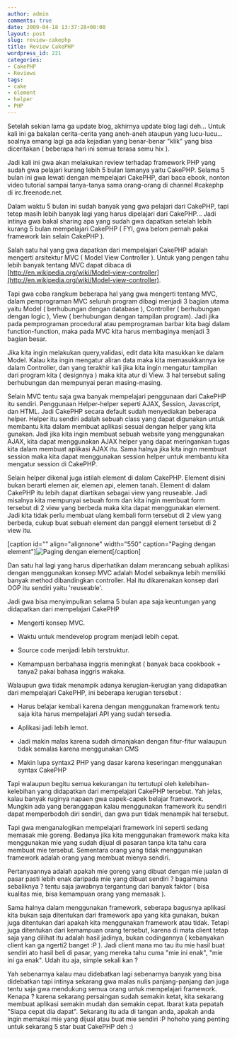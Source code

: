 ```yaml
---
author: admin
comments: true
date: 2009-04-18 13:37:28+00:00
layout: post
slug: review-cakephp
title: Review CakePHP
wordpress_id: 221
categories:
- CakePHP
- Reviews
tags:
- cake
- element
- helper
- PHP
---
```


Setelah sekian lama ga update blog, akhirnya update blog lagi deh... Untuk kali ini ga bakalan cerita-cerita yang aneh-aneh ataupun yang lucu-lucu... soalnya emang lagi ga ada kejadian yang benar-benar "klik" yang bisa diceritakan ( beberapa hari ini semua terasa semu hix ).

Jadi kali ini gwa akan melakukan review terhadap framework PHP yang sudah gwa pelajari kurang lebih 5 bulan lamanya yaitu CakePHP. Selama 5 bulan ini gwa lewati dengan mempelajari CakePHP, dari baca ebook, nonton video tutorial sampai tanya-tanya sama orang-orang di channel #cakephp di irc.freenode.net.

Dalam waktu 5 bulan ini sudah banyak yang gwa pelajari dari CakePHP, tapi tetep masih lebih banyak lagi yang harus dipelajari dari CakePHP... Jadi intinya gwa bakal sharing apa yang sudah gwa dapatkan setelah lebih kurang 5 bulan mempelajari CakePHP ( FYI, gwa belom pernah pakai framework lain selain CakePHP ).

Salah satu hal yang gwa dapatkan dari mempelajari CakePHP adalah mengerti arsitektur MVC ( Model View Controller ). Untuk yang pengen tahu lebih banyak tentang MVC dapat dibaca di [http://en.wikipedia.org/wiki/Model-view-controller](http://en.wikipedia.org/wiki/Model-view-controller).

Tapi gwa coba rangkum beberapa hal yang gwa mengerti tentang MVC, dalam pemprograman MVC seluruh program dibagi menjadi 3 bagian utama yaitu Model ( berhubungan dengan database ), Controller ( berhubungan dengan logic ), View ( berhubungan dengan tampilan program).  Jadi jika pada pemprograman procedural atau pemprograman barbar kita bagi dalam function-function, maka pada MVC kita harus membaginya menjadi 3 bagian besar.

Jika kita ingin melakukan query,validasi, edit data kita masukkan ke dalam Model. Kalau kita ingin mengatur aliran data maka kita memasukkannya ke dalam Controller, dan yang terakhir kali jika kita ingin mengatur tampilan dari program kita ( designnya ) maka kita atur di View. 3 hal tersebut saling berhubungan dan mempunyai peran masing-masing.

Selain MVC tentu saja gwa banyak mempelajari penggunaan dari CakePHP itu sendiri. Penggunaan Helper-helper seperti AJAX, Session, Javascript, dan HTML. Jadi CakePHP secara default sudah menyediakan beberapa helper. Helper itu sendiri adalah sebuah class yang dapat digunakan untuk membantu kita dalam membuat aplikasi sesuai dengan helper yang kita gunakan. Jadi jika kita ingin membuat sebuah website yang menggunakan AJAX, kita dapat menggunakan AJAX helper yang dapat meringankan tugas kita dalam membuat aplikasi AJAX itu. Sama halnya jika kita ingin membuat session maka kita dapat menggunakan session helper untuk membantu kita mengatur session di CakePHP.

Selain helper dikenal juga istilah element di dalam CakePHP. Element disini bukan berarti elemen air, elemen api, elemen tanah. Element di dalam CakePHP itu lebih dapat diartikan sebagai view yang reuseable. Jadi misalnya kita mempunyai sebuah form dan kita ingin membuat form tersebut di 2 view yang berbeda maka kita dapat menggunakan element. Jadi kita tidak perlu membuat ulang kembali form tersebut di 2 view yang berbeda, cukup buat sebuah element dan panggil element tersebut di 2 view itu.

[caption id="" align="alignnone" width="550" caption="Paging dengan element"]![Paging dengan element](http://blog.rudylee.com/content/paging.jpg)[/caption]

Dan satu hal lagi yang harus diperhatikan dalam merancang sebuah aplikasi dengan menggunakan konsep MVC adalah Model sebaiknya lebih memiliki banyak method dibandingkan controller. Hal itu dikarenakan konsep dari OOP itu sendiri yaitu 'reuseable'.

Jadi gwa bisa menyimpulkan selama 5 bulan apa saja keuntungan yang didapatkan dari mempelajari CakePHP
	
  * Mengerti konsep MVC.
	
  * Waktu untuk mendevelop program menjadi lebih cepat.
	
  * Source code menjadi lebih terstruktur.
	
  * Kemampuan berbahasa inggris meningkat ( banyak baca cookbook + tanya2 pakai bahasa inggris wakaka.

Walaupun gwa tidak menampik adanya kerugian-kerugian yang didapatkan dari mempelajari CakePHP, ini beberapa kerugian tersebut :
	
  * Harus belajar kembali karena dengan menggunakan framework tentu saja kita harus mempelajari API yang sudah tersedia.
	
  * Aplikasi jadi lebih lemot.
	
  * Jadi makin malas karena sudah dimanjakan dengan fitur-fitur walaupun tidak semalas  karena menggunakan CMS
	
  * Makin lupa syntax2 PHP yang dasar karena keseringan menggunakan syntax CakePHP

Tapi walaupun begitu semua kekurangan itu tertutupi oleh kelebihan-kelebihan yang didapatkan dari mempelajari CakePHP tersebut. Yah jelas, kalau banyak ruginya napaen gwa capek-capek belajar framework. Mungkin ada yang beranggapan kalau menggunakan framework itu sendiri dapat memperbodoh diri sendiri, dan gwa pun tidak menampik hal tersebut. 

Tapi gwa menganalogikan mempelajari framework ini seperti sedang memasak mie goreng. Bedanya jika kita menggunakan framework maka kita menggunakan mie yang sudah dijual di pasaran tanpa kita tahu cara membuat mie tersebut. Sementara orang yang tidak menggunakan framework adalah orang yang membuat mienya sendiri.

Pertanyaannya adalah apakah mie goreng yang dibuat dengan mie jualan di pasar pasti lebih enak daripada mie yang dibuat sendiri ? bagaimana sebaliknya ? tentu saja jawabnya tergantung dari banyak faktor ( bisa kualitas mie, bisa kemampuan orang yang memasak ). 

Sama halnya dalam menggunakan framework, seberapa bagusnya aplikasi kita bukan saja ditentukan dari framework apa yang kita gunakan, bukan juga ditentukan dari apakah kita menggunakan framework atau tidak. Tetapi juga ditentukan dari kemampuan orang tersebut, karena di mata client tetap saja yang dilihat itu adalah hasil jadinya, bukan codingannya ( kebanyakan client kan ga ngerti2 banget :P ). Jadi client mana mo tau itu mie hasil buat sendiri ato hasil beli di pasar, yang mereka tahu cuma "mie ini enak", "mie ini ga enak". Udah itu aja, simple sekali kan ?

Yah sebenarnya kalau mau didebatkan lagi sebenarnya banyak yang bisa didebatkan tapi intinya sekarang gwa malas nulis panjang-panjang dan juga tentu saja gwa mendukung semua orang untuk mempelajari framework. Kenapa ? karena sekarang persaingan sudah semakin ketat, kita sekarang membuat aplikasi semakin mudah dan semakin cepat. Ibarat kata pepatah "Siapa cepat dia dapat". Sekarang itu ada di tangan anda, apakah anda ingin memakai mie yang dijual atau buat mie sendiri :P hohoho yang penting untuk sekarang 5 star buat CakePHP deh :)
